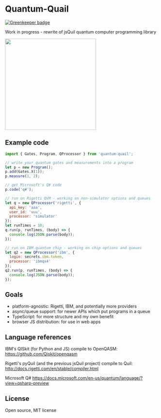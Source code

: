 # Quantum-Quail

[![Greenkeeper badge](https://badges.greenkeeper.io/mapmeld/quantum-quail.svg)](https://greenkeeper.io/)

Work in progress - rewrite of jsQuil quantum computer programming library

<img src="https://raw.githubusercontent.com/mapmeld/quantum-quail/master/quail-logo.png" width="300"/>

## Example code

```javascript
import { Gates, Program, QProcessor } from 'quantum-quail';

// write your quantum gates and measurements into a program
let p = new Program();
p.add(Gates.X(1));
p.measure(1, 2);

// get Microsoft's Q# code
p.code('q#');

// run on Rigetti QVM - working on non-simulator options and queues
let q = new QProcessor('rigetti', {
  api_key: 'aaa',
  user_id: 'uuu',
  processor: 'simulator'
});
let runTimes = 10;
q.run(p, runTimes, (body) => {
  console.log(JSON.parse(body));
});

// run on IBM quantum chip - working on chip options and queues
let q2 = new QProcessor('ibm', {
  login: secrets.ibm.token,
  processor: 'ibmqx4'
});
q2.run(p, runTimes, (body) => {
  console.log(JSON.parse(body));
});
```

## Goals

- platform-agnostic: Rigetti, IBM, and potentially more providers
- async/queue support: for newer APIs which put programs in a queue
- TypeScript: for more structure and my own benefit
- browser JS distribution: for use in web apps

## Language references

IBM's QISkit (for Python and JS) compile to OpenQASM:
https://github.com/Qiskit/openqasm

Rigetti's pyQuil (and the previous jsQuil project) compile to Quil:
http://docs.rigetti.com/en/stable/compiler.html

Microsoft Q#
https://docs.microsoft.com/en-us/quantum/language/?view=qsharp-preview

## License

Open source, MIT license
